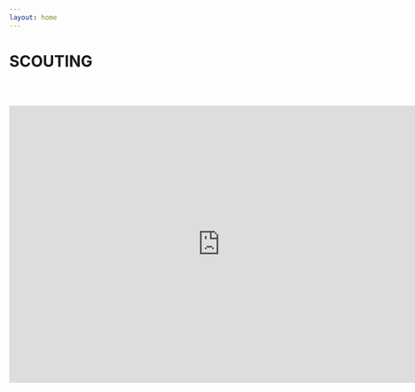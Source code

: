 ```yaml
---
layout: home
---
```

<div class="logo-box">
	<h1>SCOUTING</h1>
</div>
<div class="information hidden">
	<h3>
	<br>
	<br>
	<iframe src="https://docs.google.com/forms/d/e/1FAIpQLScJwuQBZmlEgslfGSdsTSwhDLhRKuoXw6IeKEhrt_U1yQNM8g/viewform?embedded=true" width="760" height="500" frameborder="0" marginheight="0" marginwidth="0">Loading...</iframe>
<script>
(function (){
	const password = prompt("Password:")
	if (password === "password"){
		document.querySelector(".information").classList.remove("hidden");
	}
})()
</script>



